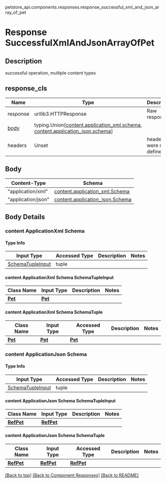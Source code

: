 petstore_api.components.responses.response_successful_xml_and_json_array_of_pet
# Response SuccessfulXmlAndJsonArrayOfPet

## Description
successful operation, multiple content types

## response_cls
Name | Type | Description  | Notes
------------- | ------------- | ------------- | -------------
response | urllib3.HTTPResponse | Raw response |
[body](#body) | typing.Union[[content.application_xml.schema](#content-applicationxml-schema), [content.application_json.schema](#content-applicationjson-schema)] |  |
headers | Unset | headers were not defined |

## Body
Content-Type | Schema
------------ | -------
"application/xml" | [content.application_xml.Schema](#content-applicationxml-schema)
"application/json" | [content.application_json.Schema](#content-applicationjson-schema)

## Body Details
### content ApplicationXml Schema

#### Type Info
Input Type | Accessed Type | Description | Notes
------------ | ------------- | ------------- | -------------
[SchemaTupleInput](#content-applicationxml-schema-schematupleinput) | tuple |  |

#### content ApplicationXml Schema SchemaTupleInput
Class Name | Input Type | Description | Notes
------------- | ------------- | ------------- | -------------
[**Pet**](../../components/schema/pet.md) | [**Pet**](../../components/schema/pet.md) |  |

#### content ApplicationXml Schema SchemaTuple
Class Name | Input Type | Accessed Type | Description | Notes
------------- | ------------- | ------------- | ------------- | -------------
[**Pet**](../../components/schema/pet.md) | [**Pet**](../../components/schema/pet.md) | [**Pet**](../../components/schema/pet.md) |  |
### content ApplicationJson Schema

#### Type Info
Input Type | Accessed Type | Description | Notes
------------ | ------------- | ------------- | -------------
[SchemaTupleInput](#content-applicationjson-schema-schematupleinput) | tuple |  |

#### content ApplicationJson Schema SchemaTupleInput
Class Name | Input Type | Description | Notes
------------- | ------------- | ------------- | -------------
[**RefPet**](../../components/schema/ref_pet.md) | [**RefPet**](../../components/schema/ref_pet.md) |  |

#### content ApplicationJson Schema SchemaTuple
Class Name | Input Type | Accessed Type | Description | Notes
------------- | ------------- | ------------- | ------------- | -------------
[**RefPet**](../../components/schema/ref_pet.md) | [**RefPet**](../../components/schema/ref_pet.md) | [**RefPet**](../../components/schema/ref_pet.md) |  |

[[Back to top]](#top) [[Back to Component Responses]](../../../README.md#Component-Responses) [[Back to README]](../../../README.md)
